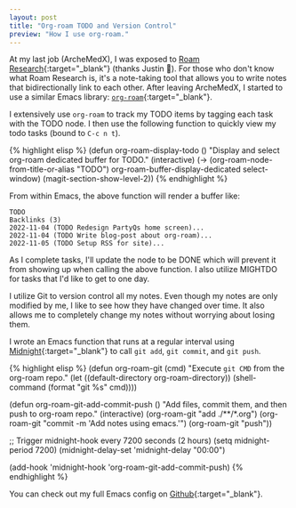 ```yaml
---
layout: post
title: "Org-roam TODO and Version Control"
preview: "How I use org-roam."
---
```


At my last job (ArcheMedX), I was exposed to [Roam Research][roam-research]{:target="_blank"}
(thanks Justin 🙂). For those who don't know what Roam Research is, it's
a note-taking tool that allows you to write notes that bidirectionally link
to each other. After leaving ArcheMedX, I started to use a similar Emacs library:
[`org-roam`][org-roam]{:target="_blank"}.

I extensively use `org-roam` to track my TODO items by tagging each task
with the TODO node. I then use the following function to quickly view my
todo tasks (bound to `C-c n t`).

{% highlight elisp %}
(defun org-roam-display-todo ()
  "Display and select org-roam dedicated buffer for TODO."
  (interactive)
  (-> (org-roam-node-from-title-or-alias "TODO")
      org-roam-buffer-display-dedicated
      select-window)
  (magit-section-show-level-2))
{% endhighlight %}

From within Emacs, the above function will render a buffer like:

```
TODO
Backlinks (3)
2022-11-04 (TODO Redesign PartyQs home screen)...
2022-11-04 (TODO Write blog-post about org-roam)...
2022-11-05 (TODO Setup RSS for site)...

```

As I complete tasks, I'll update the node to be DONE which will
prevent it from showing up when calling the above function. I
also utilize MIGHTDO for tasks that I'd like to get to one day.

I utilize Git to version control all my notes. Even though my
notes are only modified by me, I like to see how they have
changed over time. It also allows me to completely change my
notes without worrying about losing them.

I wrote an Emacs function that runs at a regular interval using
[Midnight][midnight]{:target="_blank"} to call `git add`,
`git commit`, and `git push`.

{% highlight elisp %}
(defun org-roam-git (cmd)
  "Execute `git CMD` from the org-roam repo."
  (let ((default-directory org-roam-directory))
    (shell-command
     (format "git %s" cmd))))

(defun org-roam-git-add-commit-push ()
  "Add files, commit them, and then push to org-roam repo."
  (interactive)
  (org-roam-git "add ./**/*.org")
  (org-roam-git "commit -m 'Add notes using emacs.'")
  (org-roam-git "push"))

;; Trigger midnight-hook every 7200 seconds (2 hours)
(setq midnight-period 7200)
(midnight-delay-set 'midnight-delay "00:00")

(add-hook 'midnight-hook 'org-roam-git-add-commit-push)
{% endhighlight %}

You can check out my full Emacs config on
[Github][emacs]{:target="_blank"}.

[emacs]:         https://github.com/dehli/.emacs.d/
[midnight]:      https://www.emacswiki.org/emacs/MidnightMode
[org-roam]:      https://www.orgroam.com/
[roam-research]: https://roamresearch.com/
